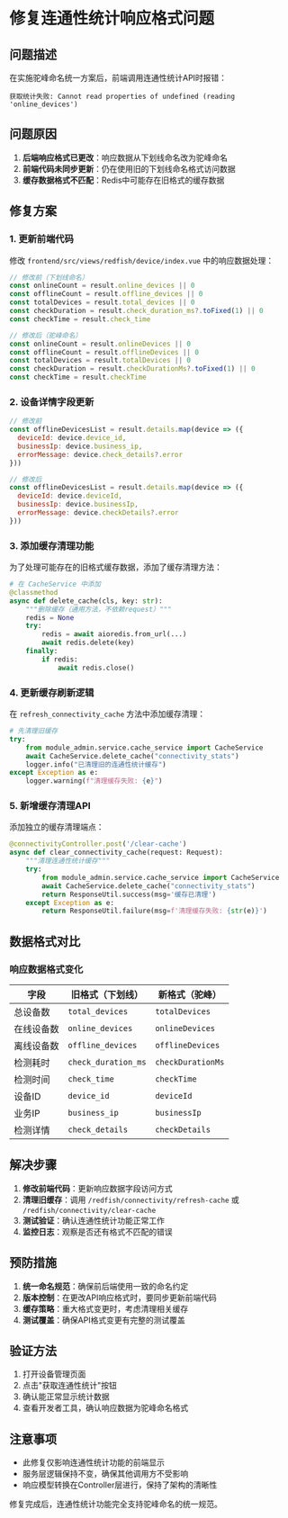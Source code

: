 # 修复连通性统计响应格式问题

## 问题描述
在实施驼峰命名统一方案后，前端调用连通性统计API时报错：
```
获取统计失败: Cannot read properties of undefined (reading 'online_devices')
```

## 问题原因
1. **后端响应格式已更改**：响应数据从下划线命名改为驼峰命名
2. **前端代码未同步更新**：仍在使用旧的下划线命名格式访问数据
3. **缓存数据格式不匹配**：Redis中可能存在旧格式的缓存数据

## 修复方案

### 1. 更新前端代码
修改 `frontend/src/views/redfish/device/index.vue` 中的响应数据处理：

```javascript
// 修改前（下划线命名）
const onlineCount = result.online_devices || 0
const offlineCount = result.offline_devices || 0
const totalDevices = result.total_devices || 0
const checkDuration = result.check_duration_ms?.toFixed(1) || 0
const checkTime = result.check_time

// 修改后（驼峰命名）
const onlineCount = result.onlineDevices || 0
const offlineCount = result.offlineDevices || 0
const totalDevices = result.totalDevices || 0
const checkDuration = result.checkDurationMs?.toFixed(1) || 0
const checkTime = result.checkTime
```

### 2. 设备详情字段更新
```javascript
// 修改前
const offlineDevicesList = result.details.map(device => ({
  deviceId: device.device_id,
  businessIp: device.business_ip,
  errorMessage: device.check_details?.error
}))

// 修改后
const offlineDevicesList = result.details.map(device => ({
  deviceId: device.deviceId,
  businessIp: device.businessIp,
  errorMessage: device.checkDetails?.error
}))
```

### 3. 添加缓存清理功能
为了处理可能存在的旧格式缓存数据，添加了缓存清理方法：

```python
# 在 CacheService 中添加
@classmethod
async def delete_cache(cls, key: str):
    """删除缓存（通用方法，不依赖request）"""
    redis = None
    try:
        redis = await aioredis.from_url(...)
        await redis.delete(key)
    finally:
        if redis:
            await redis.close()
```

### 4. 更新缓存刷新逻辑
在 `refresh_connectivity_cache` 方法中添加缓存清理：

```python
# 先清理旧缓存
try:
    from module_admin.service.cache_service import CacheService
    await CacheService.delete_cache("connectivity_stats")
    logger.info("已清理旧的连通性统计缓存")
except Exception as e:
    logger.warning(f"清理缓存失败: {e}")
```

### 5. 新增缓存清理API
添加独立的缓存清理端点：

```python
@connectivityController.post('/clear-cache')
async def clear_connectivity_cache(request: Request):
    """清理连通性统计缓存"""
    try:
        from module_admin.service.cache_service import CacheService
        await CacheService.delete_cache("connectivity_stats")
        return ResponseUtil.success(msg='缓存已清理')
    except Exception as e:
        return ResponseUtil.failure(msg=f'清理缓存失败: {str(e)}')
```

## 数据格式对比

### 响应数据格式变化
| 字段 | 旧格式（下划线） | 新格式（驼峰） |
|------|-----------------|---------------|
| 总设备数 | `total_devices` | `totalDevices` |
| 在线设备数 | `online_devices` | `onlineDevices` |
| 离线设备数 | `offline_devices` | `offlineDevices` |
| 检测耗时 | `check_duration_ms` | `checkDurationMs` |
| 检测时间 | `check_time` | `checkTime` |
| 设备ID | `device_id` | `deviceId` |
| 业务IP | `business_ip` | `businessIp` |
| 检测详情 | `check_details` | `checkDetails` |

## 解决步骤

1. **修改前端代码**：更新响应数据字段访问方式
2. **清理旧缓存**：调用 `/redfish/connectivity/refresh-cache` 或 `/redfish/connectivity/clear-cache`
3. **测试验证**：确认连通性统计功能正常工作
4. **监控日志**：观察是否还有格式不匹配的错误

## 预防措施

1. **统一命名规范**：确保前后端使用一致的命名约定
2. **版本控制**：在更改API响应格式时，要同步更新前端代码
3. **缓存策略**：重大格式变更时，考虑清理相关缓存
4. **测试覆盖**：确保API格式变更有完整的测试覆盖

## 验证方法

1. 打开设备管理页面
2. 点击"获取连通性统计"按钮
3. 确认能正常显示统计数据
4. 查看开发者工具，确认响应数据为驼峰命名格式

## 注意事项

- 此修复仅影响连通性统计功能的前端显示
- 服务层逻辑保持不变，确保其他调用方不受影响
- 响应模型转换在Controller层进行，保持了架构的清晰性

修复完成后，连通性统计功能完全支持驼峰命名的统一规范。 